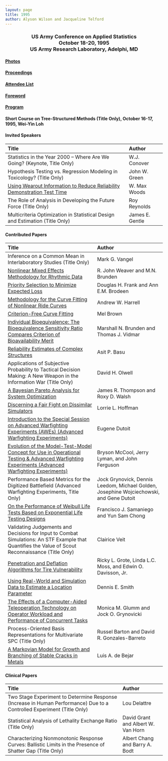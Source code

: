 ```yaml
---
layout: page
title: 1995
author: Alyson Wilson and Jacqueline Telford
---
```

<div align="center"><h3>US Army Conference on Applied Statistics<br>
October 18-20, 1995<br>
US Army Research Laboratory, Adelphi, MD</h3></div>


#### [Photos](https://alysongwilson.github.io/ACAS/DOE5/1995.pdf)

#### [Proceedings](https://alysongwilson.github.io/ACAS/DOE5/ACAS01.pdf#page=1)

#### [Attendee List](https://alysongwilson.github.io/ACAS/DOE5/ACAS01.pdf#page=150)

#### [Foreword](https://alysongwilson.github.io/ACAS/DOE5/ACAS01.pdf#page=5)

#### [Program](https://alysongwilson.github.io/ACAS/DOE5/ACAS01.pdf#page=9)

#### Short Course on Tree-Structured Methods (Title Only), October 16-17, 1995, Wei-Yin Loh

#### Invited Speakers

| Title | Author |
| :--- | :--- |
| Statistics in the Year 2000 – Where Are We Going? (Keynote, Title Only) | W.J. Conover |
| Hypothesis Testing vs. Regression Modeling in Toxicology? (Title Only) | John W. Green |
| [Using Wearout Information to Reduce Reliability Demonstration Test Time](https://alysongwilson.github.io/ACAS/DOE5/ACAS01.pdf#page=79) | W. Max Woods |
| The Role of Analysis in Developing the Future Force (Title Only) | Roy Reynolds |
| Multicriteria Optimization in Statistical Design and Estimation (Title Only) | James E. Gentle |


#### Contributed Papers

| Title | Author |
| :--- | :--- |
| Inference on a Common Mean in Interlaboratory Studies (Title Only) | Mark G. Vangel |
| [Nonlinear Mixed Effects Methodology for Rhythmic Data](https://alysongwilson.github.io/ACAS/DOE5/ACAS01.pdf#page=13) | R. John Weaver and M.N. Brunden |
| [Priority Selection to Minimize Expected Loss](https://alysongwilson.github.io/ACAS/DOE5/ACAS01.pdf#page=25) | Douglas H. Frank and Ann E.M. Brodeen |
| [Methodology for the Curve Fitting of Nonlinear Ride Curves](https://alysongwilson.github.io/ACAS/DOE5/ACAS01.pdf#page=33) | Andrew W. Harrell |
| [Criterion-Free Curve Fitting](https://alysongwilson.github.io/ACAS/DOE5/ACAS01.pdf#page=49) | Mel Brown |
| [Individual Bioequivalence: The Bioequivalence Sensitivity Ratio Compares Criterion of Bioavailability Merit](https://alysongwilson.github.io/ACAS/DOE5/ACAS01.pdf#page=59) | Marshall N. Brunden and Thomas J. Vidmar |
| [Reliability Estimates of Complex Structures](https://alysongwilson.github.io/ACAS/DOE5/ACAS01.pdf#page=71) | Asit P. Basu |
| Applications of Subjective Probability to Tactical Decision Making: A New Weapon in the Information War (Title Only) | David H. Olwell |
| [A Bayesian Pareto Analysis for System Optimization](https://alysongwilson.github.io/ACAS/DOE5/ACAS01.pdf#page=83) | James R. Thompson and Roxy D. Walsh |
| [Discerning a Fair Fight on Dissimilar Simulators](https://alysongwilson.github.io/ACAS/DOE5/ACAS01.pdf#page=97) | Lorrie L. Hoffman |
| [Introduction to the Special Session on Advanced Warfighting Experiments (AWEs) (Advanced Warfighting Experiments)](https://alysongwilson.github.io/ACAS/DOE5/ACAS01.pdf#page=103) | Eugene Dutoit |
| [Evolution of the Model-Test-Model Concept for Use in Operational Testing & Advanced Warfighting Experiments (Advanced Warfighting Experiments)](https://alysongwilson.github.io/ACAS/DOE5/ACAS01.pdf#page=105) | Bryson McCool, Jerry Lyman, and John Ferguson |
| Performance Based Metrics for the Digitized Battlefield (Advanced Warfighting Experiments, Title Only) | Jock Grynovick, Dennis Leedom, Michael Golden, Josephine Wojciechowski, and Gene Dutoit |
| [On the Performance of Weibull Life Tests Based on Exponential Life Testing Designs](https://alysongwilson.github.io/ACAS/DOE5/ACAS01.pdf#page=115) | Francisco J. Samaniego and Yun Sam Chong |
| Validating Judgements and Decisions for Input to Combat Simulations: An STF Example that Quantifies the Value of Scout Reconnaissance (Title Only) | Clairice Veit |
| [Penetration and Deflation Algorithms for Tire Vulnerability](https://alysongwilson.github.io/ACAS/DOE5/ACAS01.pdf#page=123) | Ricky L. Grote, Linda L.C. Moss, and Edwin O. Davisson, Jr. |
| [Using Real-World and Simulation Data to Estimate a Location Parameter](https://alysongwilson.github.io/ACAS/DOE5/ACAS01.pdf#page=133) | Dennis E. Smith |
| [The Effects of a Computer-Aided Teleoperation Technology on Operator Workload and Performance of Concurrent Tasks](https://alysongwilson.github.io/ACAS/DOE5/ACAS01.pdf#page=139) | Monica M. Glumm and Jock O. Grynovicki |
| Process-Oriented Basis Representations for Multivariate SPC (Title Only) | Russel Barton and David R. Gonzales-Barreto |
| [A Markovian Model for Growth and Branching of Stable Cracks in Metals](https://alysongwilson.github.io/ACAS/DOE5/ACAS01.pdf#page=149) | Luis A. de Bejar |


#### Clinical Papers

| Title | Author |
| :--- | :--- |
| Two Stage Experiment to Determine Response (Increase in Human Performance) Due to a Controlled Experiment (Title Only) | Lou Delattre |
| Statistical Analysis of Lethality Exchange Ratio (Title Only) | David Grant and Albert W. Van Horn |
| Characterizing Nonmonotonic Response Curves: Ballistic Limits in the Presence of Shatter Gap (Title Only) | Albert Chang and Barry A. Bodt |
